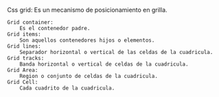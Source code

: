 Css grid: Es un mecanismo de posicionamiento en grilla.
    
    Grid container:
        Es el contenedor padre.
    Grid items:
        Son aquellos contenedores hijos o elementos.
    Grid lines:
        Separador horizontal o vertical de las celdas de la cuadricula.
    Grid tracks:
        Banda horizontal o vertical de celdas de la cuadricula.
    Grid Area:
        Region o conjunto de celdas de la cuadricula.
    Grid Cell:
        Cada cuadrito de la cuadricula.
    